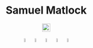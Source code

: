 <div align="center"><h1><b>Samuel Matlock</b></h1>

<img height=22px src="https://komarev.com/ghpvc/?username=samuelmatlock&label=Profile%20views&color=0e75b6&style=flat" alt="samuelmatlock"/>

<p align="center">
  <a href="http://samuelmatlock.com"><img width="5%" src="https://img.icons8.com/fluent/96/000000/domain.png" alt="website"/></a>
  <a href="https://twitter.com/samuelmatlock"><img width="5%" src="https://img.icons8.com/color/96/000000/twitter-squared.png" alt="twitter"/></a>
  <a href="https://www.linkedin.com/in/samuelmatlock"><img width="5%" src="https://img.icons8.com/color/96/000000/linkedin.png" alt="linkedin"/></a>
  <a href="https://www.github.com/samuelmatlock"><img width="5%" src="https://img.icons8.com/color/96/000000/github.png" alt="github"/></a>
  <a href="https://www.samuelmatlock.com/SamuelMatlockResume.pdf" target="_blank" rel="noopener noreferrer"><img width="5%" src="https://img.icons8.com/color/00/0C0C0C/resume.png" alt="resume"/></a>
</div>
